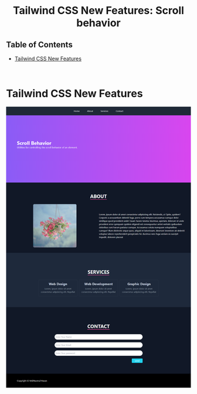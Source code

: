 <br />
 <p align="center">
    <h1 align="center">  Tailwind CSS New Features: Scroll behavior</h1>
</p>

<!-- TABLE OF CONTENTS -->

## Table of Contents

- [Tailwind CSS New Features](#tailwind-css-new-features)

<br>

# Tailwind CSS New Features

![Scroll behavior](./images/scroll-behavior.png)

<br>
